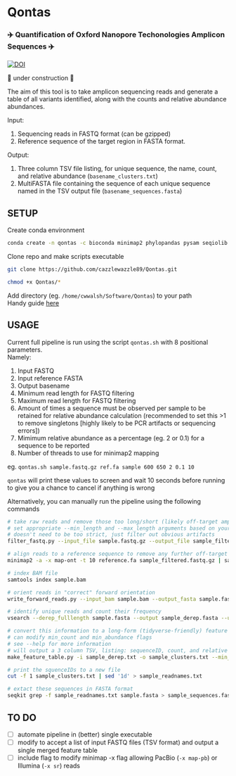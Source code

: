 # Qontas  
### :airplane: Quantification of Oxford Nanopore Techonologies Amplicon Sequences :airplane:   

[![DOI](https://zenodo.org/badge/652407080.svg)](https://zenodo.org/badge/latestdoi/652407080)  

:construction: under construction :construction:  

The aim of this tool is to take amplicon sequencing reads and generate a table of all variants identified, along with the counts and relative abundance abundances.  

Input:
1. Sequencing reads in FASTQ format (can be gzipped)
2. Reference sequence of the target region in FASTA format.  

Output:   
1. Three column TSV file listing, for unique sequence, the name, count, and relative abundance (`basename_clusters.txt`)
2. MultiFASTA file containing the sequence of each unique sequence named in the TSV output file (`basename_sequences.fasta`)

## SETUP  

Create conda environment
```bash
conda create -n qontas -c bioconda minimap2 phylopandas pysam seqiolib seqkit vsearch -y
```

Clone repo and make scripts executable
 ```bash
git clone https://github.com/cazzlewazzle89/Qontas.git

chmod +x Qontas/*
```

Add directory (eg. `/home/cwwalsh/Software/Qontas`) to your path  
Handy guide [here](https://linuxize.com/post/how-to-add-directory-to-path-in-linux/)   

## USAGE  

Current full pipeline is run using the script `qontas.sh` with 8 positional parameters.  
Namely:  
1. Input FASTQ
2. Input reference FASTA
3. Output basename
4. Minimum read length for FASTQ filtering
5. Maximum read length for FASTQ filtering
6. Amount of times a sequence must be observed per sample to be retained for relative abundance calculation (recommended to set this >1 to remove singletons [highly likely to be PCR artifacts or sequencing errors])
7. Mimimum relative abundance as a percentage (eg. 2 or 0.1) for a sequence to be reported 
8. Number of threads to use for minimap2 mapping  

eg. `qontas.sh sample.fastq.gz ref.fa sample 600 650 2 0.1 10`  

`qontas` will print these values to screen and wait 10 seconds before running to give you a chance to cancel if anything is wrong  

Alternatively, you can manually run the pipeline using the following commands
```bash
# take raw reads and remove those too long/short (likely off-target amplicons)
# set appropriate --min_length and --max_length arguments based on your expected amplicon size
# doesn't need to be too strict, just filter out obvious artifacts
filter_fastq.py --input_file sample.fastq.gz --output_file sample_filtered.fastq.gz --min_length 600 --max_length 650

# align reads to a reference sequence to remove any further off-target amplicons
minimap2 -a -x map-ont -t 10 reference.fa sample_filtered.fastq.gz | samtools sort | samtools view -b -F 4 > sample.bam

# index BAM file
samtools index sample.bam

# orient reads in "correct" forward orientation
write_forward_reads.py --input_bam sample.bam --output_fasta sample.fasta

# identify unique reads and count their frequency
vsearch --derep_fulllength sample.fasta --output sample_derep.fasta --uc sample_derep.txt

# convert this information to a long-form (tidyverse-friendly) feature table
# can modify min_count and min_abundance flags
# see --help for more information 
# will output a 3 column TSV, listing: sequenceID, count, and relative abundance for each unique seqeunce
make_feature_table.py -i sample_derep.txt -o sample_clusters.txt --min_count 2 --min_abundance 0.1

# print the squenceIDs to a new file
cut -f 1 sample_clusters.txt | sed '1d' > sample_readnames.txt

# extact these sequences in FASTA format
seqkit grep -f sample_readnames.txt sample.fasta > sample_sequences.fasta
```

## TO DO
- [ ] automate pipeline in (better) single executable
- [ ] modify to accept a list of input FASTQ files (TSV format) and output a single merged feature table
- [ ] include flag to modify minimap -x flag allowing PacBio (`-x map-pb`) or Illumina (`-x sr`) reads